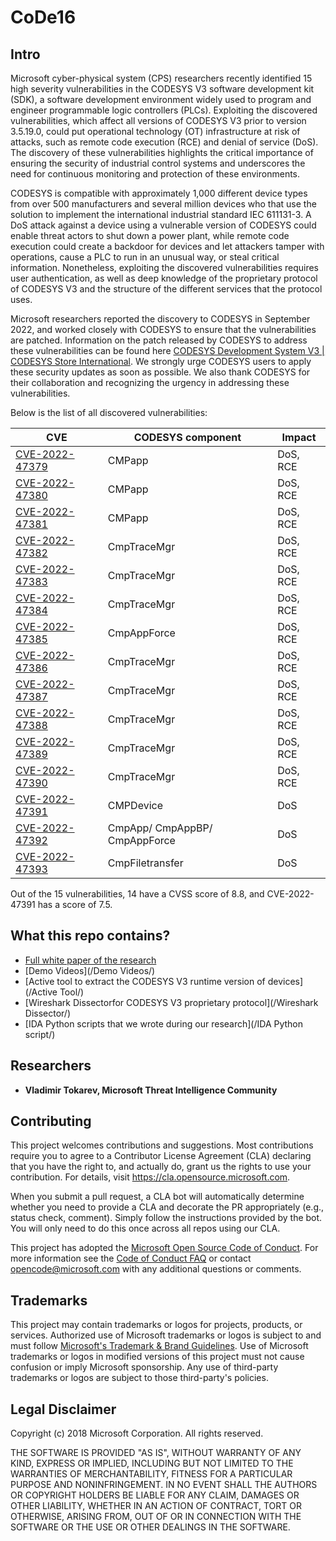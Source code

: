# CoDe16
## Intro
Microsoft cyber-physical system (CPS) researchers recently identified 15 high severity vulnerabilities in the CODESYS V3 software development kit (SDK), a software development environment widely used to program and engineer programmable logic controllers (PLCs). Exploiting the discovered vulnerabilities, which affect all versions of CODESYS V3 prior to version 3.5.19.0, could put operational technology (OT) infrastructure at risk of attacks, such as remote code execution (RCE) and denial of service (DoS). The discovery of these vulnerabilities highlights the critical importance of ensuring the security of industrial control systems and underscores the need for continuous monitoring and protection of these environments.

CODESYS is compatible with approximately 1,000 different device types from over 500 manufacturers and several million devices who that use the solution to implement the international industrial standard IEC 611131-3. A DoS attack against a device using a vulnerable version of CODESYS could enable threat actors to shut down a power plant, while remote code execution could create a backdoor for devices and let attackers tamper with operations, cause a PLC to run in an unusual way, or steal critical information. Nonetheless, exploiting the discovered vulnerabilities requires user authentication, as well as deep knowledge of the proprietary protocol of CODESYS V3 and the structure of the different services that the protocol uses.

Microsoft researchers reported the discovery to CODESYS in September 2022, and worked closely with CODESYS to ensure that the vulnerabilities are patched. Information on the patch released by CODESYS to address these vulnerabilities can be found here [CODESYS Development System V3 | CODESYS Store International](https://store.codesys.com/engineering/codesys.html?___store=en). We strongly urge CODESYS users to apply these security updates as soon as possible. We also thank CODESYS for their collaboration and recognizing the urgency in addressing these vulnerabilities. 

Below is the list of all discovered vulnerabilities: 

| CVE | CODESYS component | Impact |
| --- | --- | --- |
| [CVE-2022-47379](https://cve.mitre.org/cgi-bin/cvename.cgi?name=CVE-2022-47379) | CMPapp | DoS, RCE  |
| [CVE-2022-47380](https://cve.mitre.org/cgi-bin/cvename.cgi?name=CVE-2022-47380) | CMPapp | DoS, RCE  |
| [CVE-2022-47381](https://cve.mitre.org/cgi-bin/cvename.cgi?name=CVE-2022-47381) | CMPapp | DoS, RCE  |
| [CVE-2022-47382](https://cve.mitre.org/cgi-bin/cvename.cgi?name=CVE-2022-47382) | CmpTraceMgr | DoS, RCE  |
| [CVE-2022-47383](https://cve.mitre.org/cgi-bin/cvename.cgi?name=CVE-2022-47383) | CmpTraceMgr | DoS, RCE  |
| [CVE-2022-47384](https://cve.mitre.org/cgi-bin/cvename.cgi?name=CVE-2022-47384) | CmpTraceMgr | DoS, RCE  |
| [CVE-2022-47385](https://cve.mitre.org/cgi-bin/cvename.cgi?name=CVE-2022-47385) | CmpAppForce | DoS, RCE  |
| [CVE-2022-47386](https://cve.mitre.org/cgi-bin/cvename.cgi?name=CVE-2022-47386) | CmpTraceMgr | DoS, RCE  |
| [CVE-2022-47387](https://cve.mitre.org/cgi-bin/cvename.cgi?name=CVE-2022-47387) | CmpTraceMgr | DoS, RCE  |
| [CVE-2022-47388](https://cve.mitre.org/cgi-bin/cvename.cgi?name=CVE-2022-47388) | CmpTraceMgr | DoS, RCE  |
| [CVE-2022-47389](https://cve.mitre.org/cgi-bin/cvename.cgi?name=CVE-2022-47389) | CmpTraceMgr | DoS, RCE  |
| [CVE-2022-47390](https://cve.mitre.org/cgi-bin/cvename.cgi?name=CVE-2022-47390) | CmpTraceMgr | DoS, RCE  |
| [CVE-2022-47391](https://cve.mitre.org/cgi-bin/cvename.cgi?name=CVE-2022-47391) | CMPDevice | DoS  |
| [CVE-2022-47392](https://cve.mitre.org/cgi-bin/cvename.cgi?name=CVE-2022-47392) | CmpApp/ CmpAppBP/ CmpAppForce | DoS  |
| [CVE-2022-47393](https://cve.mitre.org/cgi-bin/cvename.cgi?name=CVE-2022-47393) | CmpFiletransfer | DoS  |


Out of the 15 vulnerabilities, 14 have a CVSS score of 8.8, and CVE-2022-47391 has a score of 7.5.   

## What this repo contains?
* [Full white paper of the research](/white_paper.pdf)
* [Demo Videos](/Demo Videos/) 
* [Active tool to extract the CODESYS V3 runtime version of devices](/Active Tool/)
* [Wireshark Dissectorfor CODESYS V3 proprietary protocol](/Wireshark Dissector/)
* [IDA Python scripts that we wrote during our research](/IDA Python script/)

## Researchers
* **Vladimir Tokarev, Microsoft Threat Intelligence Community**


## Contributing

This project welcomes contributions and suggestions.  Most contributions require you to agree to a
Contributor License Agreement (CLA) declaring that you have the right to, and actually do, grant us
the rights to use your contribution. For details, visit https://cla.opensource.microsoft.com.

When you submit a pull request, a CLA bot will automatically determine whether you need to provide
a CLA and decorate the PR appropriately (e.g., status check, comment). Simply follow the instructions
provided by the bot. You will only need to do this once across all repos using our CLA.

This project has adopted the [Microsoft Open Source Code of Conduct](https://opensource.microsoft.com/codeofconduct/).
For more information see the [Code of Conduct FAQ](https://opensource.microsoft.com/codeofconduct/faq/) or
contact [opencode@microsoft.com](mailto:opencode@microsoft.com) with any additional questions or comments.

## Trademarks

This project may contain trademarks or logos for projects, products, or services. Authorized use of Microsoft 
trademarks or logos is subject to and must follow 
[Microsoft's Trademark & Brand Guidelines](https://www.microsoft.com/en-us/legal/intellectualproperty/trademarks/usage/general).
Use of Microsoft trademarks or logos in modified versions of this project must not cause confusion or imply Microsoft sponsorship.
Any use of third-party trademarks or logos are subject to those third-party's policies.

## Legal Disclaimer

Copyright (c) 2018 Microsoft Corporation. All rights reserved.

THE SOFTWARE IS PROVIDED "AS IS", WITHOUT WARRANTY OF ANY KIND, EXPRESS OR
IMPLIED, INCLUDING BUT NOT LIMITED TO THE WARRANTIES OF MERCHANTABILITY,
FITNESS FOR A PARTICULAR PURPOSE AND NONINFRINGEMENT. IN NO EVENT SHALL THE
AUTHORS OR COPYRIGHT HOLDERS BE LIABLE FOR ANY CLAIM, DAMAGES OR OTHER
LIABILITY, WHETHER IN AN ACTION OF CONTRACT, TORT OR OTHERWISE, ARISING FROM,
OUT OF OR IN CONNECTION WITH THE SOFTWARE OR THE USE OR OTHER DEALINGS IN THE SOFTWARE.